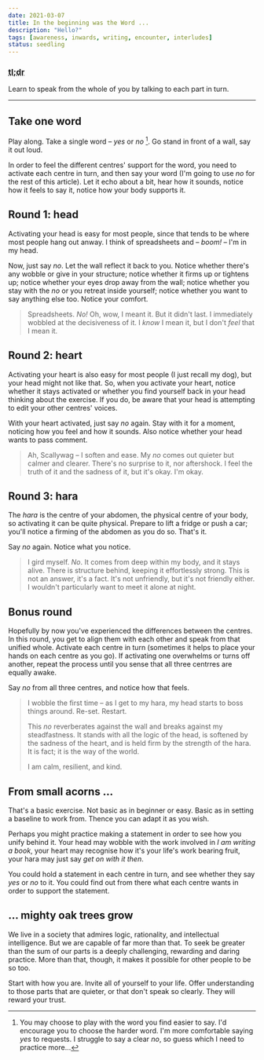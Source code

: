 ```yaml
---
date: 2021-03-07
title: In the beginning was the Word ...
description: "Hello?"
tags: [awareness, inwards, writing, encounter, interludes]
status: seedling
---
```


### <abbr title="Too long; didn't read">tl;dr</abbr>

Learn to speak from the whole of you by talking to each part in turn.

---

## Take one word

Play along. Take a single word – *yes* or _no_ [^fn-yesorno]. Go stand in front of a wall, say it out loud.

[^fn-yesorno]: You may choose to play with the word you find easier to say. I'd encourage you to choose the harder word. I'm more comfortable saying _yes_ to requests. I struggle to say a clear _no_, so guess which I need to practice more...

In order to feel the different centres' support for the word, you need to activate each centre in turn, and then say your word (I'm going to use _no_ for the rest of this article). Let it echo about a bit, hear how it sounds, notice how it feels to say it, notice how your body supports it.

## Round 1: head

Activating your head is easy for most people, since that tends to be where most people hang out anway. I think of spreadsheets and – _boom!_ – I'm in my head.

Now, just say _no_. Let the wall reflect it back to you. Notice whether there's any wobble or give in your structure; notice whether it firms up or tightens up; notice whether your eyes drop away from the wall; notice whether you stay with the _no_ or you retreat inside yourself; notice whether you want to say anything else too. Notice your comfort.

> Spreadsheets. _No!_ Oh, wow, I meant it. But it didn't last. I immediately wobbled at the decisiveness of it. I _know_ I mean it, but I don't _feel_ that I mean it.

## Round 2: heart

Activating your heart is also easy for most people (I just recall my dog), but your head might not like that. So, when you activate your heart, notice whether it stays activated or whether you find yourself back in your head thinking about the exercise. If you do, be aware that your head is attempting to edit your other centres' voices.

With your heart activated, just say _no_ again. Stay with it for a moment, noticing how you feel and how it sounds. Also notice whether your head wants to pass comment.

> Ah, Scallywag – I soften and ease. My _no_ comes out quieter but calmer and clearer. There's no surprise to it, nor aftershock. I feel the truth of it and the sadness of it, but it's okay. I'm okay.

## Round 3: hara

The _hara_ is the centre of your abdomen, the physical centre of your body, so activating it can be quite physical. Prepare to lift a fridge or push a car; you'll notice a firming of the abdomen as you do so. That's it.

Say _no_ again. Notice what you notice.

> I gird myself. _No_. It comes from deep within my body, and it stays alive. There is structure behind, keeping it effortlessly strong. This is not an answer, it's a fact. It's not unfriendly, but it's not friendly either. I wouldn't particularly want to meet it alone at night.

## Bonus round

Hopefully by now you've experienced the differences between the centres. In this round, you get to align them with each other and speak from that unified whole. Activate each centre in turn (sometimes it helps to place your hands on each centre as you go). If activating one overwhelms or turns off another, repeat the process until you sense that all three centrres are equally awake.

Say _no_ from all three centres, and notice how that feels.

> I wobble the first time – as I get to my hara, my head starts to boss things around. Re-set. Restart.
>
> This _no_ reverberates against the wall and breaks against my steadfastness. It stands with all the logic of the head, is softened by the sadness of the heart, and is held firm by the strength of the hara. It is fact; it is the way of the world.
>
> I am calm, resilient, and kind.

## From small acorns ...

That's a basic exercise. Not basic as in beginner or easy. Basic as in setting a baseline to work from. Thence you can adapt it as you wish.

Perhaps you might practice making a statement in order to see how you unify behind it. Your head may wobble with the work involved in _I am writing a book_, your heart may recognise how it's your life's work bearing fruit, your hara may just say _get on with it then_.

You could hold a statement in each centre in turn, and see whether they say _yes_ or _no_ to it. You could find out from there what each centre wants in order to support the statement.

## ... mighty oak trees grow

We live in a society that admires logic, rationality, and intellectual intelligence. But we are capable of far more than that. To seek be greater than the sum of our parts is a deeply challenging, rewarding and daring practice. More than that, though, it makes it possible for other people to be so too.

Start with how you are. Invite all of yourself to your life. Offer understanding to those parts that are quieter, or that don't speak so clearly. They will reward your trust.

